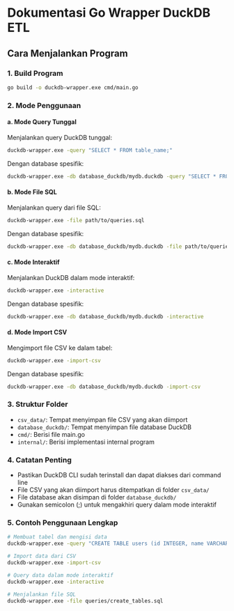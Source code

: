 # Dokumentasi Go Wrapper DuckDB ETL

## Cara Menjalankan Program

### 1. Build Program
```bash
go build -o duckdb-wrapper.exe cmd/main.go
```

### 2. Mode Penggunaan

#### a. Mode Query Tunggal
Menjalankan query DuckDB tunggal:
```bash
duckdb-wrapper.exe -query "SELECT * FROM table_name;"
```

Dengan database spesifik:
```bash
duckdb-wrapper.exe -db database_duckdb/mydb.duckdb -query "SELECT * FROM table_name;"
```

#### b. Mode File SQL
Menjalankan query dari file SQL:
```bash
duckdb-wrapper.exe -file path/to/queries.sql
```

Dengan database spesifik:
```bash
duckdb-wrapper.exe -db database_duckdb/mydb.duckdb -file path/to/queries.sql
```

#### c. Mode Interaktif
Menjalankan DuckDB dalam mode interaktif:
```bash
duckdb-wrapper.exe -interactive
```

Dengan database spesifik:
```bash
duckdb-wrapper.exe -db database_duckdb/mydb.duckdb -interactive
```

#### d. Mode Import CSV
Mengimport file CSV ke dalam tabel:
```bash
duckdb-wrapper.exe -import-csv
```

Dengan database spesifik:
```bash
duckdb-wrapper.exe -db database_duckdb/mydb.duckdb -import-csv
```

### 3. Struktur Folder
- `csv_data/`: Tempat menyimpan file CSV yang akan diimport
- `database_duckdb/`: Tempat menyimpan file database DuckDB
- `cmd/`: Berisi file main.go
- `internal/`: Berisi implementasi internal program

### 4. Catatan Penting
- Pastikan DuckDB CLI sudah terinstall dan dapat diakses dari command line
- File CSV yang akan diimport harus ditempatkan di folder `csv_data/`
- File database akan disimpan di folder `database_duckdb/`
- Gunakan semicolon (;) untuk mengakhiri query dalam mode interaktif

### 5. Contoh Penggunaan Lengkap
```bash
# Membuat tabel dan mengisi data
duckdb-wrapper.exe -query "CREATE TABLE users (id INTEGER, name VARCHAR);"

# Import data dari CSV
duckdb-wrapper.exe -import-csv

# Query data dalam mode interaktif
duckdb-wrapper.exe -interactive

# Menjalankan file SQL
duckdb-wrapper.exe -file queries/create_tables.sql
```

        